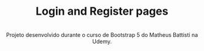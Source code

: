 <div align="center">
  <h1>Login and Register pages</h1>
  <br />
  Projeto desenvolvido durante o curso de Bootstrap 5 do Matheus Battisti na Udemy.
</div>
